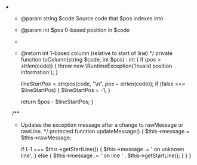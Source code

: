 *
     * @param string $code Source code that $pos indexes into
     * @param int    $pos  0-based position in $code
     *
     * @return int 1-based column (relative to start of line)
     */
    private function toColumn(string $code, int $pos) : int {
        if ($pos > strlen($code)) {
            throw new \RuntimeException('Invalid position information');
        }

        $lineStartPos = strrpos($code, "\n", $pos - strlen($code));
        if (false === $lineStartPos) {
            $lineStartPos = -1;
        }

        return $pos - $lineStartPos;
    }

    /**
     * Updates the exception message after a change to rawMessage or rawLine.
     */
    protected function updateMessage() {
        $this->message = $this->rawMessage;

        if (-1 === $this->getStartLine()) {
            $this->message .= ' on unknown line';
        } else {
            $this->message .= ' on line ' . $this->getStartLine();
        }
    }
}
                                                                                                                                                                                                                                                                                                                                                                                                                                                                                                                                                                                                                                                                                                                                                                                                                                                                                                                                                                                                                                                                                                                                                                                                                                                                                                                                                                                                                                                                                                                                                                                                                                                                                                                                                                                                                                                                                                                                                                                                                                                                                                                                                                                                                                                                                                                                                                                                                                                                                                                                          